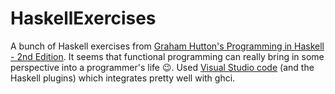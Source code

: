 # HaskellExercises
A bunch of Haskell exercises from [Graham Hutton's Programming in Haskell - 2nd Edition](https://www.amazon.com/Programming-Haskell-Graham-Hutton/dp/1316626229).
It seems that functional programming can really bring in some perspective into a programmer's life 😉.
Used [Visual Studio code](https://code.visualstudio.com/) (and the Haskell plugins) which integrates pretty well with ghci.
